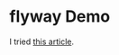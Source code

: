 # flyway Demo
I tried [this article](https://qiita.com/watanabehideki/items/6093567a8b1aca3efc51).

